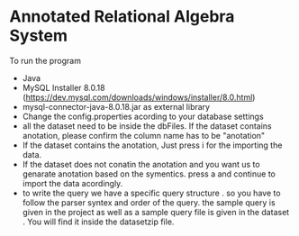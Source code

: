 # Annotated Relational Algebra System

To run the program 
  - Java
  - MySQL Installer 8.0.18 (https://dev.mysql.com/downloads/windows/installer/8.0.html)
  - mysql-connector-java-8.0.18.jar as external library
  - Change the config.properties acording to your database settings
  - all the dataset need to be inside the dbFiles. If the dataset contains anotation, please confirm the column name has to be "anotation"
  - If the dataset contains the anotation, Just press i for the importing the data. 
  - If the dataset does not conatin the anotation and you want us to genarate anotation based on the symentics. press a and continue to import the data acordingly.
  - to write the query we have a specific query structure . so you have to follow the parser syntex and order of the query. the sample query is given in the project as well as a sample query file is given in the dataset . You will find it inside the datasetzip file.

